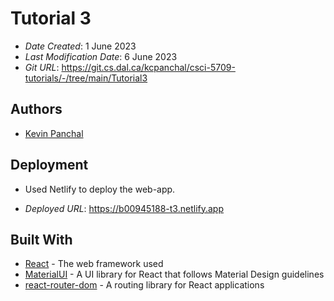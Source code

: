 # Tutorial 3

- _Date Created_: 1 June 2023
- _Last Modification Date_: 6 June 2023
- _Git URL_: <https://git.cs.dal.ca/kcpanchal/csci-5709-tutorials/-/tree/main/Tutorial3>

## Authors

- [Kevin Panchal](kv872440@dal.ca)

## Deployment

- Used Netlify to deploy the web-app.

- _Deployed URL_: <https://b00945188-t3.netlify.app>

## Built With

- [React](https://create-react-app.dev) - The web framework used
- [MaterialUI](https://mui.com/) - A UI library for React that follows Material Design guidelines
- [react-router-dom](https://reactrouter.com/en/main) - A routing library for React applications
